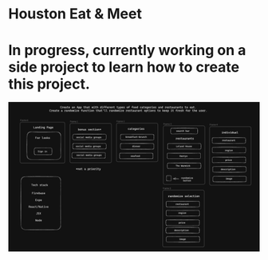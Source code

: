 # Houston Eat & Meet
# In progress, currently working on a side project to learn how to create this project.

<img width="1017" alt="Screenshot 2023-10-08 at 5 43 05 PM" src="framework.png">
